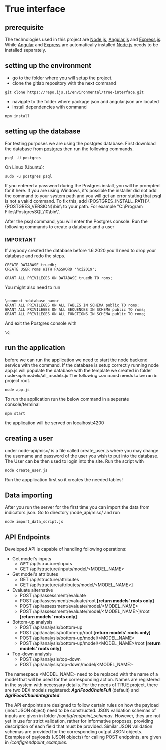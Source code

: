 # True interface
## prerequisite

The technologies used in this project are [Node.js][1], [Angular.js][2] and [Express.js][3].
While [Angular][2] and [Express][3] are automatically installed [Node.js][1] needs to be installed separately.

## setting up the environment
- go to the folder where you will setup the project.
- clone the gitlab repository with the next command

```
git clone https://repo.ijs.si/environmental/true-interface.git
```

- navigate to the folder where package.json and angular.json are located
- install dependencies with command

```
npm install
```
## setting up the database
For testing purposes we are using the postgres database. First download the database from [postgres][4] then run the following
commands.

```
psql -U postgres
```

On Linux (Ubuntu):

```
sudo -u postgres psql
```

If you entered a password during the Postgres install, you will be prompted for it here. If you are using Windows, it's possible the installer did not add the command to your system path and you will get an error stating that psql is not a vakid command. To fix this, add {POSTGRES_INSTALL_PATH}\\{POSTGRES_VERSION}\\bin\\ to your path. For example  "C:\\Program Files\\PostgresSQL\\10\\bin\\".

After the psql command, you will enter the Postgres console. Run the following commands to create a database and a user

### IMPORTANT 
If anybody created the database before 1.6.2020 you'll need to drop your 
database and redo the steps.

```
CREATE DATABASE truedb;
CREATE USER roms WITH PASSWORD 'hci2019';

GRANT ALL PRIVILEGES ON DATABASE truedb TO roms;
```

You might also need to run

```

\connect <database name>
GRANT ALL PRIVILEGES ON ALL TABLES IN SCHEMA public TO roms;
GRANT ALL PRIVILEGES ON ALL SEQUENCES IN SCHEMA public TO roms;
GRANT ALL PRIVILEGES ON ALL FUNCTIONS IN SCHEMA public TO roms;

```

And exit the Postgres console with 

```
\q
```

## run the application
before we can run the application we need to start the node backend service with the command.
If the database is setup correctly running node app.js will populate the database with the template we created in
folder node-api/models/all_models.js The following command needs to be ran in project root.

```
node app.js
```

To run the application run the below command in a seperate console/terminal

```
npm start
```

the application will be served on localhost:4200

## creating a user
under node-api/misc/ is a file called create_user.js where you may change the username and password of the user
you wish to put into the database. The User can be then used to login into the site. Run the script with

```
node create_user.js
```
Run the appplication first so it creates the needed tables!


## Data importing
After you run the server for the first time you can import the data from indicators.json. Go to directory
/node_api/misc/ and run

```
node import_data_script.js
```

## API Endpoints
Developed API is capable of handling following operations:

- Get model's inputs 
  - GET /api/structure/inputs 
  - GET /api/structure/inputs/model/<MODEL_NAME>
- Get model's attributes 
  - GET /api/structure/attributes 
  - GET /api/structure/attributes/model/<MODEL_NAME>]
- Evaluate alternative
  - POST /api/assessment/evaluate
  - POST /api/assessment/evaluate/root **\[return models' roots only\]**
  - POST /api/assessment/evaluate/model/<MODEL_NAME>
  - POST /api/assessment/evaluate/model/<MODEL_NAME>]/root **\[return models' roots only\]**
- Bottom-up analysis
  - POST /api/analysis/bottom-up
  - POST /api/analysis/bottom-up/root **\[return models' roots only\]**
  - POST /api/analysis/bottom-up/model/<MODEL_NAME>
  - POST /api/analysis/bottom-up/model/<MODEL_NAME>/root **\[return models' roots only\]**
- Top-down analysis
  - POST /api/analysis/top-down
  - POST /api/analysis/top-down/model/<MODEL_NAME>


The namespace <MODEL_NAME> need to be replaced with the name of a model that will be used for the corresponding action. 
Names are registered in the system with necessary details. For the needs of TRUE project, there are two DEX models registered: ***AgriFoodChainFull*** (default) and ***AgriFoodChainIntegrated***.

The API endpoints are designed to follow certain rules on how the payload (inout JSON object) need to be constructed. JSON validation schemas of inputs are given in folder */config/endpoint_schemas*. 
However, they are not yet in use for strict validation, rather for informative proposes, providing description of each field that must be provided. Similar JSON validation schemas are provided for the corresponding output JSON objects.
Examples of payloads (JSON objects) for calling POST endpoints, are given in */config/endpoint_examples*.

[1]: https://nodejs.org/en/
[2]: https://angular.io/
[3]: https://expressjs.com/
[4]: https://www.postgresql.org/download/
